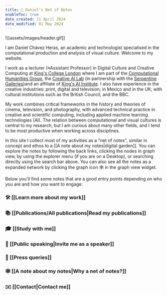 ```yaml
---
title: 📝 Daniel's Net of Notes
enableToc: true
date_created: 11 April 2024
date_modified: 01 May 2024
---
```

![[assets/images/header.gif]]

I am Daniel Chávez Heras, an academic and technologist specialised in the computational production and analysis of visual culture. Welcome to my website. 

I work as a lecturer (≈Assistant Professor) in Digital Culture and Creative Computing at [King's College London](https://www.kcl.ac.uk/people/daniel-chavez-heras)  where I am part of the [Computational Humanities Group](https://www.kcl.ac.uk/research/computational-humanities-research-group), the [Creative AI Lab](https://creative-ai.org/info) (in partnership with the [Serpentine Galleries](https://www.serpentinegalleries.org/))and an affiliate of [King's AI Institute](https://www.kcl.ac.uk/ai). I also have experience in the creative industries: print, digital and television; in Mexico and in the UK; with cultural institutions such as the British Council, and the BBC.

My work combines critical frameworks in the history and theories of cinema, television, and photography, with advanced technical practice in creative and scientific computing, including applied machine learning technologies (AI). The relation between computational and visual cultures is central to my research, but I am curious about many other fields, and I tend to be most productive when working across disciplines.

In this site I collect most of my activities as a "net of notes", similar in concept and ethos to a [[A note about my notes|digital garden]]. You can explore the notes by following the back links, clicking the nodes in graph view, by using the explorer menu (if you are on a Desktop), or searching directly using the search bar above. You can also see all the notes as a expanded network by clicking the graph icon 🕸️ in the graph view widget.

Below you'll find some notes that are a good entry points depending on who you are and how you want to engage:

### 🛠️ [[Learn more about my work]]
### 📚 [[Publications/All publications|Read my publications]]
### 🎓 [[Study with me]]
### 🎤 [[Public speaking|Invite me as a speaker]]
### 📰 [[Press queries]]
### 🕸️ [[A note about my notes|Why a net of notes?]]

### ✉️ [[Contact|Contact me]]


